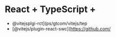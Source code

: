 # React + TypeScript + 
- @vitejsplgi-rct](ps/gtcom/vitejs/tep
- [@vitejs/plugin-react-swc](https://github.com/
